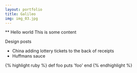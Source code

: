 ```yaml
---
layout: portfolio
title: Galileo
img: img_03.jpg
---
```


** Hello world
This is some content

Design posts
 - China adding lottery tickets to the back of receipts
 - Huffmans sauce

 {% highlight ruby %}
 def foo
   puts 'foo'
 end
 {% endhighlight %}
